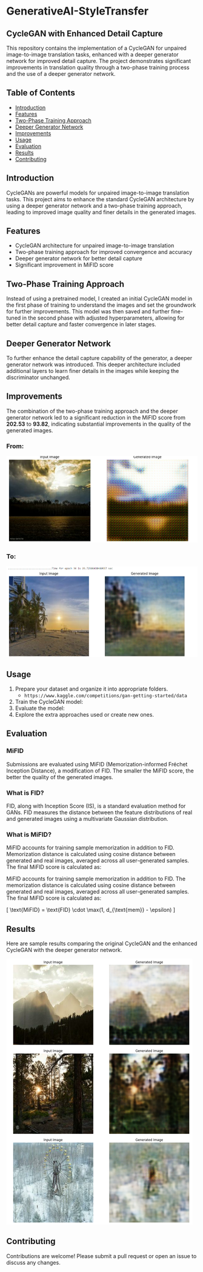 # GenerativeAI-StyleTransfer  
## CycleGAN with Enhanced Detail Capture  

This repository contains the implementation of a CycleGAN for unpaired image-to-image translation tasks, enhanced with a deeper generator network for improved detail capture. The project demonstrates significant improvements in translation quality through a two-phase training process and the use of a deeper generator network.

## Table of Contents
- [Introduction](#introduction)
- [Features](#features)
- [Two-Phase Training Approach](#two-phase-training-approach)
- [Deeper Generator Network](#deeper-generator-network)
- [Improvements](#improvements)
- [Usage](#usage)
- [Evaluation](#evaluation)
- [Results](#results)
- [Contributing](#contributing)

## Introduction  
CycleGANs are powerful models for unpaired image-to-image translation tasks. This project aims to enhance the standard CycleGAN architecture by using a deeper generator network and a two-phase training approach, leading to improved image quality and finer details in the generated images.

## Features  
- CycleGAN architecture for unpaired image-to-image translation  
- Two-phase training approach for improved convergence and accuracy  
- Deeper generator network for better detail capture  
- Significant improvement in MiFID score

## Two-Phase Training Approach  
Instead of using a pretrained model, I created an initial CycleGAN model in the first phase of training to understand the images and set the groundwork for further improvements. This model was then saved and further fine-tuned in the second phase with adjusted hyperparameters, allowing for better detail capture and faster convergence in later stages.

## Deeper Generator Network  
To further enhance the detail capture capability of the generator, a deeper generator network was introduced. This deeper architecture included additional layers to learn finer details in the images while keeping the discriminator unchanged.

## Improvements  
The combination of the two-phase training approach and the deeper generator network led to a significant reduction in the MiFID score from **202.53** to **93.82**, indicating substantial improvements in the quality of the generated images.

### From:  
![Sample Results](im_o.png)  

### To:  
![Sample Results](im_imp.png)  

## Usage  
1. Prepare your dataset and organize it into appropriate folders.  
   - `https://www.kaggle.com/competitions/gan-getting-started/data`  
2. Train the CycleGAN model:  
3. Evaluate the model:  
4. Explore the extra approaches used or create new ones.  

## Evaluation  
### MiFID  
Submissions are evaluated using MiFID (Memorization-informed Fréchet Inception Distance), a modification of FID. The smaller the MiFID score, the better the quality of the generated images.

### What is FID?  
FID, along with Inception Score (IS), is a standard evaluation method for GANs. FID measures the distance between the feature distributions of real and generated images using a multivariate Gaussian distribution.

### What is MiFID?  
MiFID accounts for training sample memorization in addition to FID. Memorization distance is calculated using cosine distance between generated and real images, averaged across all user-generated samples. The final MiFID score is calculated as:

MiFID accounts for training sample memorization in addition to FID. The memorization distance is calculated using cosine distance between generated and real images, averaged across all user-generated samples. The final MiFID score is calculated as:

\[
\text{MiFID} = \text{FID} \cdot \max(1, d_{\text{mem}} - \epsilon)
\]

## Results  
Here are sample results comparing the original CycleGAN and the enhanced CycleGAN with the deeper generator network.  

![Sample Results](im_train.png)

## Contributing  
Contributions are welcome! Please submit a pull request or open an issue to discuss any changes.
